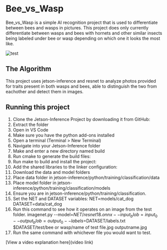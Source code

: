 # Bee_vs_Wasp

Bee_vs_Wasp is a simple AI recognition project that is used to differentiate between bees and wasps in pictures. This project does only currently differentiate between wasps and bees with hornets and other similar insects being labeled under bee or wasp depending on which one it looks the most like.

![test](https://github.com/user-attachments/assets/d0156474-0088-413f-a743-a38effebdda2)

## The Algorithm

This project uses jetson-inference and resnet to analyze photos provided for traits present in both wasps and bees, able to distinguish the two from eachother and detect them in images.

## Running this project

1. Clone the Jetson-Inference Project by downloading it from GitHub:
2. Extract the folder
3. Open in VS Code
4. Make sure you have the python add-ons installed
5. Open a terminal (Terminal > New Terminal)
6. Navigate into your Jetson-Inference folder
7. Make and enter a new directory named build
8. Run cmake to generate the build files:
9. Run make to build and install the project:
10. Add the shared libraries to the linker configuration:
11. Download the data and model folders
12. Place data folder in jetson-inference/python/training/classification/data
13. Place model folder in jetson-inference/python/training/classification/models
14. Ensure you are in jetson-inference/python/training/classification.
15. Set the NET and DATASET variables:
  NET=models/cat_dog
  DATASET=data/cat_dog
16. Run this command to see how it operates on an image from the test folder.
      imagenet.py --model=$NET/resnet18.onnx --input_blob=input_0 --output_blob=output_0 --    labels=$DATASET/labels.txt $DATASET/test/bee or wasp/name of test file.jpg outputname.jpg
17. Run the same command with whichever file you would want to test.

[View a video explanation here](video link)

